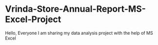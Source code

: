 # Vrinda-Store-Annual-Report-MS-Excel-Project
Hello, Everyone I am sharing my data analysis project with the help of MS Excel
